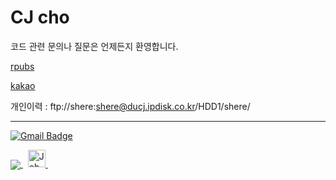 # CJ cho

코드 관련 문의나 질문은 언제든지 환영합니다. 


[rpubs](https://rpubs.com/qkdrk777777/)


[kakao](https://open.kakao.com/me/cjcho)

개인이력 : ftp://shere:shere@ducj.ipdisk.co.kr/HDD1/shere/

----

[![Gmail Badge](https://img.shields.io/badge/Gmail-d14836?style=flat-square&logo=Gmail&logoColor=white&link=mailto:qkdrk7777775@gmail.com)](mailto:qkdrk7777775@gmail.com)

  <a href="https://ducj.tistory.com/">
    <img align="center" src="https://github-readme-stats.vercel.app/api?username=qkdrk7777775" />
  </a> &nbsp; 
  <a href="https://ducj.tistory.com/">
    <img src="https://img.pngio.com/-tistory-png-232_237.jpg" width="28px" alt="Jehyun Lee | tistory blog" />
  </a>&nbsp; 


<br><br>


